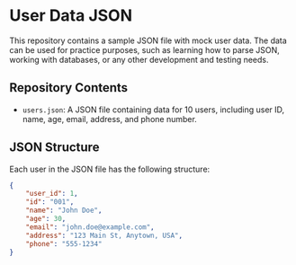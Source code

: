 # User Data JSON

This repository contains a sample JSON file with mock user data. The data can be used for practice purposes, such as learning how to parse JSON, working with databases, or any other development and testing needs.

## Repository Contents

- `users.json`: A JSON file containing data for 10 users, including user ID, name, age, email, address, and phone number.

## JSON Structure

Each user in the JSON file has the following structure:

```json
{
    "user_id": 1,
    "id": "001",
    "name": "John Doe",
    "age": 30,
    "email": "john.doe@example.com",
    "address": "123 Main St, Anytown, USA",
    "phone": "555-1234"
}


